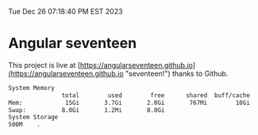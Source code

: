 Tue Dec 26 07:18:40 PM EST 2023

# Angular seventeen


This project is live at [https://angularseventeen.github.io](https://angularseventeen.github.io "seventeen!") thanks to Github.

```bash
System Memory
               total        used        free      shared  buff/cache   available
Mem:            15Gi       3.7Gi       2.0Gi       767Mi        10Gi        11Gi
Swap:          8.0Gi       1.2Mi       8.0Gi
System Storage
500M	.
